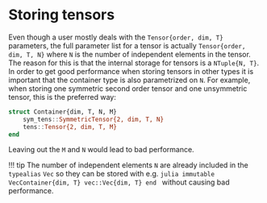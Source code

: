 # Storing tensors

Even though a user mostly deals with the `Tensor{order, dim, T}` parameters, the full parameter list for a tensor is actually `Tensor{order, dim, T, N}` where `N` is the number of independent elements in the tensor. The reason for this is that the internal storage for tensors is a `NTuple{N, T}`. In order to get good performance when storing tensors in other types it is important that the container type is also parametrized on `N`. For example, when storing one symmetric second order tensor and one unsymmetric tensor, this is the preferred way:

```julia
struct Container{dim, T, N, M}
    sym_tens::SymmetricTensor{2, dim, T, N}
    tens::Tensor{2, dim, T, M}
end
```

Leaving out the `M` and `N` would lead to bad performance.

!!! tip
    The number of independent elements `N` are already included in the `typealias` `Vec` so they can be stored with e.g.
    ```julia
    immutable VecContainer{dim, T}
        vec::Vec{dim, T}
    end
    ```
    without causing bad performance.
